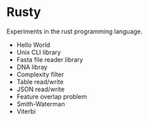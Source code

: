 Rusty
=====

Experiments in the rust programming language.

+ Hello World
+ Unix CLI library
+ Fasta file reader library
+ DNA libray
+ Complexity filter
+ Table read/write
+ JSON read/write
+ Feature overlap problem
+ Smith-Waterman
+ Viterbi

